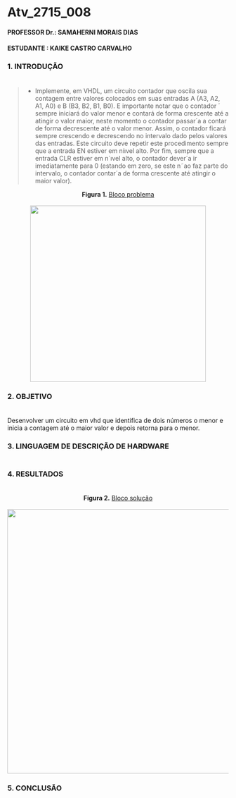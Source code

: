 # Atv_2715_008
#### PROFESSOR Dr.: SAMAHERNI MORAIS DIAS 
#### ESTUDANTE    : KAIKE CASTRO CARVALHO


### 1. INTRODUÇÃO <br/> <br/>

> - Implemente, em VHDL, um circuito contador que oscila sua contagem entre valores colocados
em suas entradas A (A3, A2, A1, A0) e B (B3, B2, B1, B0). E importante notar que o contador ´
sempre iniciará do valor menor e contará de forma crescente até a atingir o valor maior, neste
momento o contador passar´a a contar de forma decrescente até o valor menor. Assim, o contador
ficará sempre crescendo e decrescendo no intervalo dado pelos valores das entradas. Este circuito
deve repetir este procedimento sempre que a entrada EN estiver em níıvel alto. Por fim, sempre
que a entrada CLR estiver em n´ıvel alto, o contador dever´a ir imediatamente para 0 (estando
em zero, se este n˜ao faz parte do intervalo, o contador contar´a de forma crescente até atingir o
maior valor).


<p  align="center">
  <b>Figura 1.</b>
 <a href="#">Bloco problema</a> 
 <br><br>
<img src="https://user-images.githubusercontent.com/42541528/65446743-627ee280-de0b-11e9-812f-8ae02559c97a.png" width="400" heigth="400"> 
 </p>
 
 ### 2. OBJETIVO <br/> <br/>
 
 Desenvolver um circuito em vhd que identifica de dois números o menor e inicia a contagem até o maior valor e depois retorna para o menor.
 
  ### 3. LINGUAGEM DE DESCRIÇÃO DE HARDWARE <br/> <br/>
 
 
 
 
 
 
 ### 4. RESULTADOS <br/> <br/>
 

 
<p align="center">
  <b>Figura 2.</b>
 <a href="#">Bloco solução</a> 
 <br><br>
<img src="https://user-images.githubusercontent.com/42541528/65466269-b7831e80-de34-11e9-8271-ceff3fa59c27.png" width="600" heigth="600"> 
 </p>
 
 
 ### 5. CONCLUSÃO <br/> <br/>
